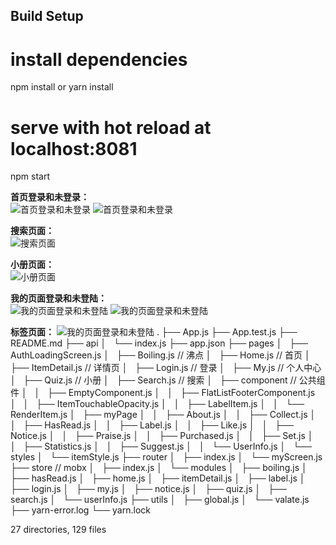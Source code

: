 
## Build Setup

# install dependencies
npm install or yarn install

# serve with hot reload at localhost:8081
npm start

**首页登录和未登录：**  
![首页登录和未登录](screen/home1.png)
![首页登录和未登录](screen/home.png)

**搜索页面：**  
![搜索页面](screen/search.png)

**小册页面：**  
![小册页面](screen/xc.png)

**我的页面登录和未登陆：**  
![我的页面登录和未登陆](screen/mylogin.png)
![我的页面登录和未登陆](screen/my.png)

**标签页面：**
![我的页面登录和未登陆](screen/bq.png)
.
├── App.js
├── App.test.js
├── README.md
├── api
│   └── index.js
├── app.json
├── pages
│   ├── AuthLoadingScreen.js
│   ├── Boiling.js // 沸点
│   ├── Home.js // 首页
│   ├── ItemDetail.js // 详情页
│   ├── Login.js // 登录
│   ├── My.js // 个人中心
│   ├── Quiz.js // 小册
│   ├── Search.js // 搜索
│   ├── component // 公共组件
│   │   ├── EmptyComponent.js
│   │   ├── FlatListFooterComponent.js
│   │   ├── ItemTouchableOpacity.js
│   │   ├── LabelItem.js
│   │   └── RenderItem.js
│   ├── myPage
│   │   ├── About.js
│   │   ├── Collect.js
│   │   ├── HasRead.js
│   │   ├── Label.js
│   │   ├── Like.js
│   │   ├── Notice.js
│   │   ├── Praise.js
│   │   ├── Purchased.js
│   │   ├── Set.js
│   │   ├── Statistics.js
│   │   ├── Suggest.js
│   │   └── UserInfo.js
│   └── styles
│       └── itemStyle.js
├── router
│   ├── index.js
│   └── myScreen.js
├── store // mobx
│   ├── index.js
│   └── modules
│       ├── boiling.js
│       ├── hasRead.js
│       ├── home.js
│       ├── itemDetail.js
│       ├── label.js
│       ├── login.js
│       ├── my.js
│       ├── notice.js
│       ├── quiz.js
│       ├── search.js
│       └── userInfo.js
├── utils
│   ├── global.js
│   └── valate.js
├── yarn-error.log
└── yarn.lock

27 directories, 129 files
